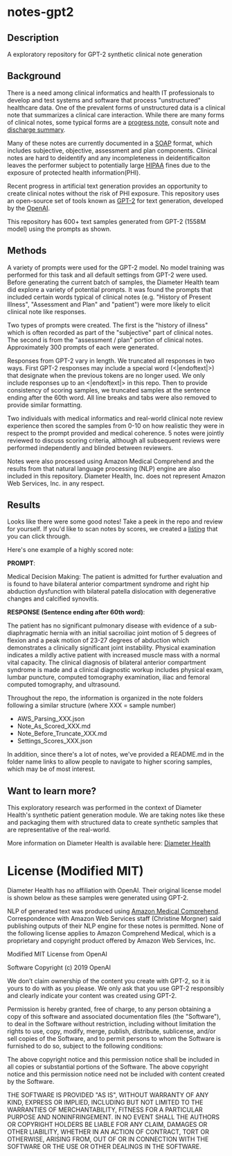 # notes-gpt2

## Description

A exploratory repository for GPT-2 synthetic clinical note generation

## Background

There is a need among clinical informatics and health IT professionals to develop and test systems and software that process "unstructured" healthcare data. One of the prevalent forms of unstructured data is a clinical note that summarizes a clinical care interaction. While there are many forms of clinical notes, some typical forms are a [progress note](https://en.wikipedia.org/wiki/Progress_note), consult note and [discharge summary](https://en.wikipedia.org/wiki/Inpatient_care#Progress). 

Many of these notes are currently documented in a [SOAP](https://en.wikipedia.org/wiki/SOAP_note) format, which includes subjective, objective, assessment and plan components. Clinical notes are hard to deidentify and any incompleteness in deidentificaiton leaves the performer subject to potentially large [HIPAA](https://en.wikipedia.org/wiki/Health_Insurance_Portability_and_Accountability_Act) fines due to the exposure of protected health information(PHI).  

Recent progress in artificial text generation provides an opportunity to create clinical notes without the risk of PHI exposure. This repository uses an open-source set of tools known as [GPT-2](https://github.com/openai/gpt-2) for text generation, developed by the [OpenAI](https://openai.com/).

This repository has 600+ text samples generated from GPT-2 (1558M model) using the prompts as shown. 

## Methods

A variety of prompts were used for the GPT-2 model. No model training was performed for this task and all default settings from GPT-2 were used. Before generating the current batch of samples, the Diameter Health team did explore a variety of potential prompts. It was found the prompts that included certain words typical of clinical notes (e.g. "History of Present Illness", "Assessment and Plan" and "patient") were more likely to elicit clinical note like responses. 

Two types of prompts were created. The first is the "history of illness" which is often recorded as part of the "subjective" part of clinical notes. The second is from the "assessment / plan" portion of clinical notes. Approximately 300 prompts of each were generated.  

Responses from GPT-2 vary in length. We truncated all responses in two ways. First GPT-2 responses may include a special word (<|endoftext|>) that designate when the previous tokens are no longer used. We only include responses up to an <|endoftext|> in this repo. Then to provide consistency of scoring samples, we truncated samples at the sentence ending after the 60th word. All line breaks and tabs were also removed to provide similar formatting. 

Two individuals with medical informatics and real-world clinical note review experience then scored the samples from 0-10 on how realistic they were in respect to the prompt provided and medical coherence. 5 notes were jointly reviewed to discuss scoring criteria, although all subsequent reviews were performed independently and blinded between reviewers.

Notes were also processed using Amazon Medical Comprehend and the results from that natural language processing (NLP) engine are also included in this repository. Diameter Health, Inc. does not represent Amazon Web Services, Inc. in any respect. 

## Results

Looks like there were some good notes! Take a peek in the repo and review for yourself. If you'd like to scan notes by scores, we created a [listing](https://github.com/DiameterHealth/notes-gpt2/tree/master/links) that you can click through. 

Here's one example of a highly scored note: 

**PROMPT**: 

Medical Decision Making: The patient is admitted for further evaluation and is found to have bilateral anterior compartment syndrome and right hip abduction dysfunction with bilateral patella dislocation with degenerative changes and calcified synovitis.

**RESPONSE (Sentence ending after 60th word)**:

The patient has no significant pulmonary disease with evidence of a sub-diaphragmatic hernia with an initial sacroiliac joint motion of 5 degrees of flexion and a peak motion of 23-27 degrees of abduction which demonstrates a clinically significant joint instability. Physical examination indicates a mildly active patient with increased muscle mass with a normal vital capacity. The clinical diagnosis of bilateral anterior compartment syndrome is made and a clinical diagnostic workup includes physical exam, lumbar puncture, computed tomography examination, iliac and femoral computed tomography, and ultrasound. 

Throughout the repo, the information is organized in the note folders following a similar structure (where XXX = sample number)

- AWS_Parsing_XXX.json
- Note_As_Scored_XXX.md
- Note_Before_Truncate_XXX.md  
- Settings_Scores_XXX.json

In addition, since there's a lot of notes, we've provided a README.md in the folder name links to allow people to navigate to higher scoring samples, which may be of most interest.  

## Want to learn more? 

This exploratory research was performed in the context of Diameter Health's synthetic patient generation module. We are taking notes like these and packaging them with structured data to create synthetic samples that are representative of the real-world. 

More information on Diameter Health is available here: [Diameter Health](https://www.diameterhealth.com)


# License (Modified MIT)

Diameter Health has no affiliation with OpenAI. Their original license model is shown below as these samples were generated using GPT-2. 

NLP of generated text was produced using [Amazon Medical Comprehend](https://aws.amazon.com/comprehend/medical/). Correspondence with Amazon Web Services staff (Christine Morgner) said publishing outputs of their NLP engine for these notes is permitted. None of the following license applies to Amazon Comprehend Medical, which is a proprietary and copyright product offered by Amazon Web Services, Inc.  

Modified MIT License from OpenAI

Software Copyright (c) 2019 OpenAI

We don’t claim ownership of the content you create with GPT-2, so it is yours to do with as you please.
We only ask that you use GPT-2 responsibly and clearly indicate your content was created using GPT-2.

Permission is hereby granted, free of charge, to any person obtaining a copy of this software and associated documentation files (the "Software"), to deal in the Software without restriction, including without limitation the rights to use, copy, modify, merge, publish, distribute, sublicense, and/or sell copies of the Software, and to permit persons to whom the Software is furnished to do so, subject to the following conditions:

The above copyright notice and this permission notice shall be included in all copies or substantial portions of the Software. The above copyright notice and this permission notice need not be included with content created by the Software.

THE SOFTWARE IS PROVIDED "AS IS", WITHOUT WARRANTY OF ANY KIND, EXPRESS OR IMPLIED, INCLUDING BUT NOT LIMITED TO THE WARRANTIES OF MERCHANTABILITY, FITNESS FOR A PARTICULAR PURPOSE AND NONINFRINGEMENT. IN NO EVENT SHALL THE AUTHORS OR COPYRIGHT HOLDERS BE LIABLE FOR ANY CLAIM, DAMAGES OR OTHER LIABILITY, WHETHER IN AN ACTION OF CONTRACT, TORT OR OTHERWISE, ARISING FROM, OUT OF OR IN CONNECTION WITH THE SOFTWARE OR THE USE OR OTHER DEALINGS IN THE SOFTWARE.
